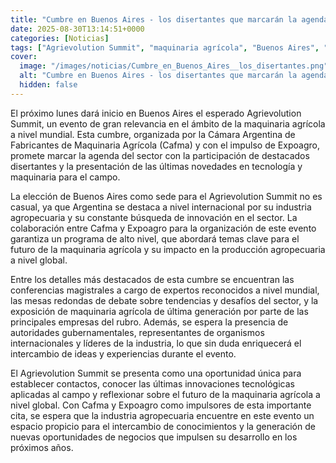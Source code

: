 ```yaml
---
title: "Cumbre en Buenos Aires - los disertantes que marcarán la agenda en la cita mundial de la maquinaria agrícola"
date: 2025-08-30T13:14:51+0000
categories: [Noticias]
tags: ["Agrievolution Summit", "maquinaria agrícola", "Buenos Aires", "tecnología", "innovación", "industria agropecuaria", "Expoagro."]
cover:
  image: "/images/noticias/Cumbre_en_Buenos_Aires__los_disertantes.png"
  alt: "Cumbre en Buenos Aires - los disertantes que marcarán la agenda en la cita mundial de la maquinaria agrícola"
  hidden: false
---
```


El próximo lunes dará inicio en Buenos Aires el esperado Agrievolution Summit, un evento de gran relevancia en el ámbito de la maquinaria agrícola a nivel mundial. Esta cumbre, organizada por la Cámara Argentina de Fabricantes de Maquinaria Agrícola (Cafma) y con el impulso de Expoagro, promete marcar la agenda del sector con la participación de destacados disertantes y la presentación de las últimas novedades en tecnología y maquinaria para el campo.

La elección de Buenos Aires como sede para el Agrievolution Summit no es casual, ya que Argentina se destaca a nivel internacional por su industria agropecuaria y su constante búsqueda de innovación en el sector. La colaboración entre Cafma y Expoagro para la organización de este evento garantiza un programa de alto nivel, que abordará temas clave para el futuro de la maquinaria agrícola y su impacto en la producción agropecuaria a nivel global.

Entre los detalles más destacados de esta cumbre se encuentran las conferencias magistrales a cargo de expertos reconocidos a nivel mundial, las mesas redondas de debate sobre tendencias y desafíos del sector, y la exposición de maquinaria agrícola de última generación por parte de las principales empresas del rubro. Además, se espera la presencia de autoridades gubernamentales, representantes de organismos internacionales y líderes de la industria, lo que sin duda enriquecerá el intercambio de ideas y experiencias durante el evento.

El Agrievolution Summit se presenta como una oportunidad única para establecer contactos, conocer las últimas innovaciones tecnológicas aplicadas al campo y reflexionar sobre el futuro de la maquinaria agrícola a nivel global. Con Cafma y Expoagro como impulsores de esta importante cita, se espera que la industria agropecuaria encuentre en este evento un espacio propicio para el intercambio de conocimientos y la generación de nuevas oportunidades de negocios que impulsen su desarrollo en los próximos años.
